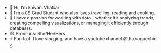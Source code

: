 - 👋 Hi, I’m Shivani Vhatkar
- 👀 I’m a CS Grad Student who also loves travelling, reading and cooking.
- 🌱 I have a passion for working with data—whether it’s analyzing trends, creating compelling visualizations, or managing it efficiently through databases.
- 😄 Pronouns: She/Her/Hers
- ⚡ Fun fact: I love vlogging, and have a youtube channel @thatvoguechic :)

<!---
shivanivhatkar08/shivanivhatkar08 is a ✨ special ✨ repository because its `README.md` (this file) appears on your GitHub profile.
You can click the Preview link to take a look at your changes.
--->
